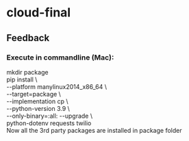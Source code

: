 # cloud-final
## Feedback
### Execute in commandline (Mac):  
mkdir package  
pip install \  
--platform manylinux2014_x86_64 \  
--target=package \  
--implementation cp \  
--python-version 3.9 \  
--only-binary=:all: --upgrade \  
python-dotenv requests twilio  
Now all the 3rd party packages are installed in package folder
